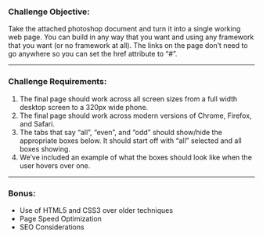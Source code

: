 ### Challenge Objective:

Take the attached photoshop document and turn it into a single working web page. You can build in any way that you want and using any framework that you want (or no framework at all). The links on the page don’t need to go anywhere so you can set the href attribute to “#”.

---

### Challenge Requirements:
1.  The final page should work across all screen sizes from a full width desktop screen to a 320px wide phone.
2.  The final page should work across modern versions of Chrome, Firefox, and Safari.
3.  The tabs that say “all”, “even”, and “odd” should show/hide the appropriate boxes below. It should start off with “all” selected and all boxes showing.
4.  We’ve included an example of what the boxes should look like when the user hovers over one.

---

### Bonus:

*   Use of HTML5 and CSS3 over older techniques
*   Page Speed Optimization
*   SEO Considerations
